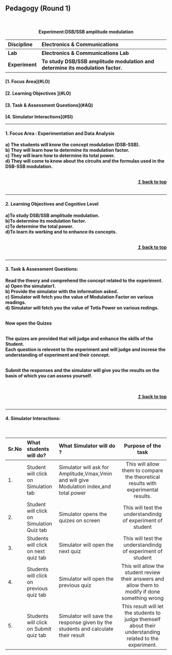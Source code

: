 ## Pedagogy (Round 1)
<p align="center">
<br>
<br>
<b> Experiment:DSB/SSB amplitude modulation   <a name="top"></a> <br>
</p>

<b>Discipline | <b>Electronics & Communications
:--|:--|
<b> Lab | <b>Electronics & Communications Lab
<b> Experiment|     <b> To study DSB/SSB amplitude modulation and determine its modulation factor.


<h4> [1. Focus Area](#LO)
<h4> [2. Learning Objectives ](#LO)
<h4> [3. Task & Assessment Questions](#AQ)
<h4> [4. Simulator Interactions](#SI)
<hr>

<a name="LO"></a>
#### 1. Focus Area : Experimentation and Data Analysis
a) The students will know the concept modulation (DSB-SSB).<br>
b) They will learn how to determine its modulation factor.<br>
c) They will learn how to determine its total power.<br>
d) They will come to know about the circuits and the formulas used in the DSB-SSB modulation.<br>

<br/>
<div align="right">
    <b><a href="#top">↥ back to top</a></b>
</div>
<br/>
<hr>

<a name="LO"></a>
#### 2. Learning Objectives and Cognitive Level

a)To study DSB/SSB amplitude modulation.<br>
b)To determine its modulation factor.<br>
c)To determine the total power.<br>
d)To learn its working and to enhance its concepts.<br>


<br/>
<div align="right">
    <b><a href="#top">↥ back to top</a></b>
</div>
<br/>
<hr>

<a name="AQ"></a>

#### 3. Task & Assessment Questions:

Read the theory and comprehend the concept related to the experiment.<br> 
a) Open the simulator1.<br>
b) Provide the simulator with the information asked.<br>
c) Simulator will fetch you the value of Modulation Factor on various readings.<br>
d) Simulator will fetch you the value of Totla Power on various redings.<br><br>

Now open the Quizes<br>


<br>
<div>
    The quizes are provided that will judge and enhance the skills of the Student. <br>
    Each question is relevent to the experiment and will judge and  increse the understanding of experiment and their concept. <br><br>
    
   Submit the responses and the simulator will give you the results on the basis of which you can assess yourself.
 
</div>
<br>

<br/>
<div align="right">
    <b><a href="#top">↥ back to top</a></b>
</div>
<br/>
<hr>

<a name="SI"></a>

#### 4. Simulator Interactions:
<br>

Sr.No | What students will do? | What Simulator will do ? | Purpose of the task
:--|:--|:--|:--:
1.| Student will click on Simulation tab | Simulator will ask for Amplitude,Vmax,Vmin and will give Modulation index,and total power | This will allow them to compare the theoretical results with experimental results.
2.| Student will click on Simulation Quiz tab | Simulator opens the quizes on  screen | This will test the understandindg of experiment of student 
3.|Students will click on next quiz tab| Simulator will open the next quiz|This will test the understandindg of experiment of student 
4.|Students will click on previous quiz tab| Simulator will open the previous quiz|This will allow the student review their answers and allow them to modify if done something wrong 
5.|Students will click on Submit quiz tab| Simulator will save the response given by the students and calculate their result|This result will let the students to judge themself about their understanding related to the experiment.
